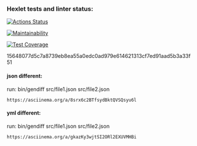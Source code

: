 ### Hexlet tests and linter status:
[![Actions Status](https://github.com/bombom70/php-project-lvl2/workflows/hexlet-check/badge.svg)](https://github.com/bombom70/php-project-lvl2/actions)

[![Maintainability](https://api.codeclimate.com/v1/badges/aea6b14c2cca20eca20c/maintainability)](https://codeclimate.com/github/bombom70/php-project-lvl2/maintainability)

[![Test Coverage](https://api.codeclimate.com/v1/badges/aea6b14c2cca20eca20c/test_coverage)](https://codeclimate.com/github/bombom70/php-project-lvl2/test_coverage)

15648077d5c7a8739eb8ea55a0edc0ad979e614621313cf7ed91aad5b3a33f51

#### json different:
run:
    bin/gendiff src/file1.json src/file2.json
    
    https://asciinema.org/a/8srx6c2BTfsydBktQVSQsyu6l

#### yml different:
run:
    bin/gendiff src/file1.json src/file2.json
    
    https://asciinema.org/a/gkazKy3wjtSI2ORl2EXUVMHBi